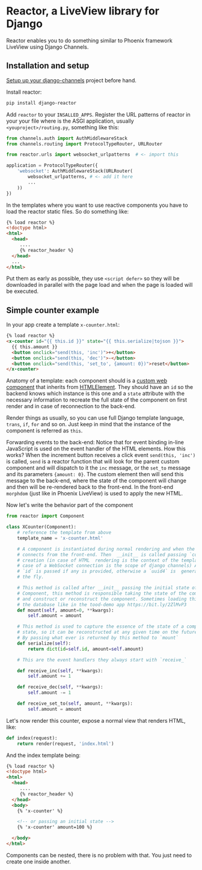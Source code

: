 # Reactor, a LiveView library for Django

Reactor enables you to do something similar to Phoenix framework LiveView using Django Channels.

## Installation and setup

[Setup up your django-channels](https://channels.readthedocs.io/en/latest/installation.html) project before hand.

Install reactor:

```bash
pip install django-reactor
```

Add `reactor` to your `INSALLED_APPS`. Register the URL patterns of reactor in your your file where is the ASGI application, usually `<youproject>/routing.py`, something like this:

```python
from channels.auth import AuthMiddlewareStack
from channels.routing import ProtocolTypeRouter, URLRouter

from reactor.urls import websocket_urlpatterns  # <- import this

application = ProtocolTypeRouter({
    'websocket': AuthMiddlewareStack(URLRouter(
        websocket_urlpatterns, # <- add it here
        ...
    ))
})
```

In the templates where you want to use reactive components you have to load the reactor static files. So do something like:

```html
{% load reactor %}
<!doctype html>
<html>
  <head>
     ....
     {% reactor_header %}
  </head>
  ...
</html>
```

Put them as early as possible, they use `<script defer>` so they will be downloaded in parallel with the page load and when the page is loaded will be executed.

## Simple counter example

In your app create a template `x-counter.html`:

```html
{% load reactor %}
<x-counter id="{{ this.id }}" state="{{ this.serialize|tojson }}">
  {{ this.amount }}
  <button onclick="send(this, 'inc')">+</button>
  <button onclick="send(this, 'dec')">-</button>
  <button onclick="send(this, 'set_to', {amount: 0})">reset</button>
</x-counter>
```

Anatomy of a template: each component should is a [custom web component](https://developer.mozilla.org/en-US/docs/Web/Web_Components/Using_custom_elements) that inherits from [HTMLElement](https://developer.mozilla.org/en-US/docs/Web/API/HTMLElement). They should have an `id` so the backend knows which instance is this one and a `state` attribute with the necessary information to recreate the full state of the component on first render and in case of reconnection to the back-end.

Render things as usually, so you can use full Django template language, `trans`, `if`, `for` and so on. Just keep in mind that the instance of the component is referred as `this`.

Forwarding events to the back-end: Notice that for event binding in-line JavaScript is used on the event handler of the HTML elements. How this works? When the increment button receives a click event `send(this, 'inc')` is called, `send` is a reactor function that will look for the parent custom component and will dispatch to it the `inc` message, or the `set_to` message and its parameters `{amount: 0}`. The custom element then will send this message to the back-end, where the state of the component will change and then will be re-rendered back to the front-end. In the front-end `morphdom` (just like in Phoenix LiveView) is used to apply the new HTML.

Now let's write the behavior part of the component

```python
from reactor import Component

class XCounter(Component):
    # reference the template from above
    template_name = 'x-counter.html' 

    # A component is instantiated during normal rendering and when the component
    # connects from the front-end. Then  __init__ is called passing `context` of
    # creation (in case of HTML  rendering is the context of the template, in
    # case of a WebSocket connection is the scope of django channels) Also the
    # `id` is passed if any is provided, otherwise a `uuid4` is  generated on
    # the fly.

    # This method is called after __init__ passing the initial state of the 
    # Component, this method is responsible taking the state of the component
    # and construct or reconstruct the component. Sometimes loading things from
    # the database like in the tood-demo app https://bit.ly/2ZlMvP3
    def mount(self, amount=0, **kwargs):
        self.amount = amount

    # This method is used to capture the essence of the state of a component
    # state, so it can be reconstructed at any given time on the future.
    # By passing what ever is returned by this method to `mount`
    def serialize(self):
        return dict(id=self.id, amount=self.amount)

    # This are the event handlers they always start with `receive_`

    def receive_inc(self, **kwargs):
        self.amount += 1

    def receive_dec(self, **kwargs):
        self.amount -= 1

    def receive_set_to(self, amount, **kwargs):
        self.amount = amount
```

Let's now render this counter, expose a normal view that renders HTML, like:


```python
def index(request):
    return render(request, 'index.html')
```

And the index template being:

```html
{% load reactor %}
<!doctype html>
<html>
  <head>
     ....
     {% reactor_header %}
  </head>
  <body>
    {% 'x-counter' %}

    <!-- or passing an initial state -->
    {% 'x-counter' amount=100 %}    

  </body>
</html>
```

Components can be nested, there is no problem with that. You just need to create one inside another.
